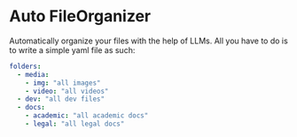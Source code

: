 # Auto FileOrganizer
Automatically organize your files with the help of LLMs.
All you have to do is to write a simple yaml file as such:

```yaml
folders:
  - media:
    - img: "all images"
    - video: "all videos"
  - dev: "all dev files"
  - docs:
    - academic: "all academic docs"
    - legal: "all legal docs"
```